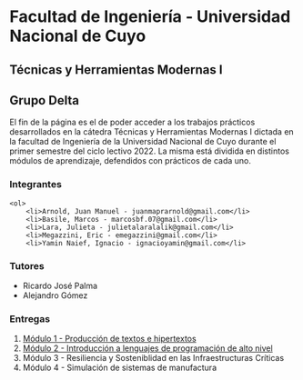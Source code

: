 <!DOCTYPE html>
<html lang="en">
<head>
    <meta charset="UTF-8">
    <meta http-equiv="X-UA-Compatible" content="IE=edge">
    <meta name="viewport" content="width=device-width, initial-scale=1.0">
    <title>Grupo Delta</title>
</head>
<body>
    <h1>
        Facultad de Ingeniería - Universidad Nacional de Cuyo
    </h1>
    <h2>
       Técnicas y Herramientas Modernas I
    </h2>
    <h2>
        Grupo Delta
    </h2>
    <p>
        El fin de la página es el de poder acceder a los trabajos prácticos desarrollados en la cátedra Técnicas y Herramientas Modernas I dictada 
        en la facultad de Ingeniería de la Universidad Nacional de Cuyo durante el primer semestre del ciclo lectivo 2022. La misma está dividida 
        en distintos módulos de aprendizaje, defendidos con prácticos de cada uno.
    </p>
    <h3>
       Integrantes
    </h3> 
   
    <ol>
        <li>Arnold, Juan Manuel - juanmaprarnold@gmail.com</li>
        <li>Basile, Marcos - marcosbf.07@gmail.com</li>
        <li>Lara, Julieta - julietalaralalik@gmail.com</li>
        <li>Megazzini, Eric - emegazzini@gmail.com</li>
        <li>Yamin Naief, Ignacio - ignacioyamin@gmail.com</li>
   </ol>
    <h3>
    Tutores
    </h3>
    <ul>
        <li>Ricardo José Palma</b></li>
        <li>Alejandro Gómez</li>
    </ul>
    <h3>
        Entregas
    </h3>
    <ol>
        <li><a href="https://github.com/Grupo-Tecnicas/Grupo-Delta/tree/main/Modulo%201:%20Producci%C3%B3n%20de%20Textos%20e%20Hipertextos">Módulo 1 - Producción de textos e hipertextos</a></li>
        <li><a href="https://github.com/Grupo-Tecnicas/Grupo-Delta/tree/main/M%C3%B3dulo%202%20-%20%20Programaci%C3%B3n%20en%20R">Módulo 2 - Introducción a lenguajes de programación de alto nivel </a></li>
        <li><a href=""></a>Módulo 3 - Resiliencia y Sosteniblidad en las Infraestructuras Críticas </li>
        <li><a href=""></a>Módulo 4 - Simulación de sistemas de manufactura </li>
    </ol>
</body>
</html>

